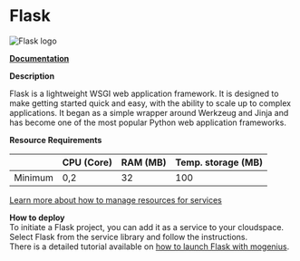 ﻿# Flask

![Flask logo](https://api.mogenius.com/file/id/e9dbe5e3-ee43-4682-8da1-250e17f4f509)

**[Documentation](https://flask.palletsprojects.com/)**  

**Description**

Flask is a lightweight WSGI web application framework. It is designed to make getting started quick and easy, with the ability to scale up to complex applications. It began as a simple wrapper around Werkzeug and Jinja and has become one of the most popular Python web application frameworks.

**Resource Requirements**

||CPU (Core)|RAM (MB)  |Temp. storage (MB)|
|--|--|--|--|
| Minimum | 0,2 |32| 100 |

[Learn more about how to manage resources for services](./../../cloud-management/resource-management.md)

**How to deploy**  
To initiate a Flask project, you can add it as a service to your cloudspace. Select Flask from the service library and follow the instructions.  
There is a detailed tutorial available on [how to launch Flask with mogenius](./../../tutorials/how-to-deploy-flask-in-the-cloud.md).

